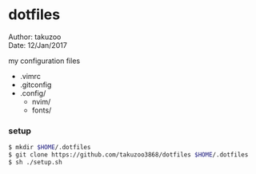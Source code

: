 # dotfiles
Author: takuzoo  
Date: 12/Jan/2017  

my configuration files
- .vimrc
- .gitconfig
- .config/
  - nvim/
  - fonts/


### setup
```bash  
$ mkdir $HOME/.dotfiles
$ git clone https://github.com/takuzoo3868/dotfiles $HOME/.dotfiles
$ sh ./setup.sh
```
